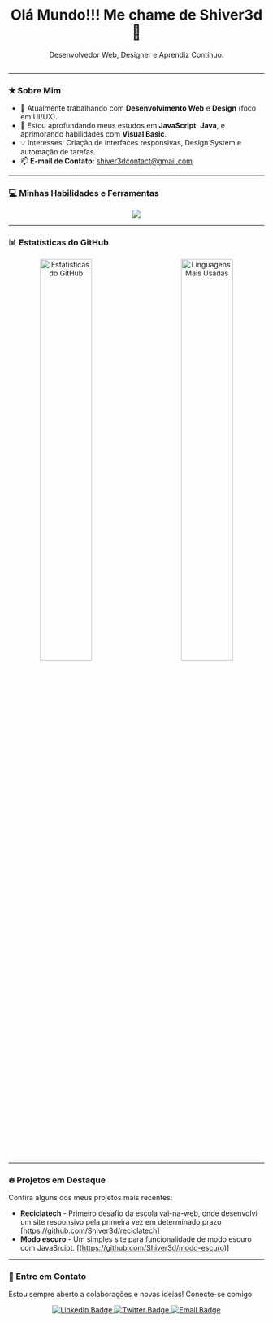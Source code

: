 <div style="display: inline-block" align="center">
  <h1>Olá Mundo!!! Me chame de Shiver3d 👋</h1> 
  <p>Desenvolvedor Web, Designer e Aprendiz Contínuo.</p>
</div>

---

### ✭ Sobre Mim

* 🔭 Atualmente trabalhando com **Desenvolvimento Web** e **Design** (foco em UI/UX).
* 🌱 Estou aprofundando meus estudos em **JavaScript**, **Java**, e aprimorando habilidades com **Visual Basic**.
* 💡 Interesses: Criação de interfaces responsivas, Design System e automação de tarefas.
* 📫 **E-mail de Contato:** [shiver3dcontact@gmail.com](mailto:shiver3dcontact@gmail.com)

---

### 💻 Minhas Habilidades e Ferramentas

<div align="center">
  <a href="https://skillicons.dev">
    <img src="https://skillicons.dev/icons?i=vscode,html,css,js,sass,java,react,github,figma,photoshop" />
  </a>
  <br>
  <p><i></i></p>
</div>

---

### 📊 Estatísticas do GitHub

<div align="center">
  <a href="https://github.com/Shiver3d">
    <img src="https://github-readme-stats.vercel.app/api?username=Shiver3d&show_icons=true&theme=holi&hide_border=false&count_private=true" alt="Estatísticas do GitHub" width="45%" align="left" style="margin-right: 10px; margin-bottom: 10px;" />
  </a>
  <a href="https://github.com/Shiver3d">
    <img src="https://github-readme-stats.vercel.app/api/top-langs?username=Shiver3d&layout=compact&langs_count=8&card_width=320&theme=holi&hide_border=false" alt="Linguagens Mais Usadas" width="45%" align="right" style="margin-left: 10px; margin-bottom: 10px;" />
  </a>
</div>

<br clear="both"/> 

---

### 🔥 Projetos em Destaque

Confira alguns dos meus projetos mais recentes:

* **Reciclatech** - Primeiro desafio da escola vai-na-web, onde desenvolvi um site responsivo pela primeira vez em determinado prazo [https://github.com/Shiver3d/reciclatech]
* **Modo escuro** - Um simples site para funcionalidade de modo escuro com JavaSrcipt. [(https://github.com/Shiver3d/modo-escuro)]

---

### 💬 Entre em Contato

Estou sempre aberto a colaborações e novas ideias! Conecte-se comigo:

<div align="center">
  <a href="https://www.linkedin.com/in/daniel-lopes-shiver3d/" target="_blank">
    <img src="https://img.shields.io/badge/LinkedIn-0077B5?style=for-the-badge&logo=linkedin&logoColor=white" alt="LinkedIn Badge"/>
  </a>
  <a href="https://twitter.com/Shiver3d_" target="_blank">
    <img src="https://img.shields.io/badge/Twitter-1DA1F2?style=for-the-badge&logo=twitter&logoColor=white" alt="Twitter Badge"/>
  </a>
  <a href="mailto:shiver3dcontact@gmail.com">
    <img src="https://img.shields.io/badge/Email-D14836?style=for-the-badge&logo=gmail&logoColor=white" alt="Email Badge"/>
  </a>
</div>
